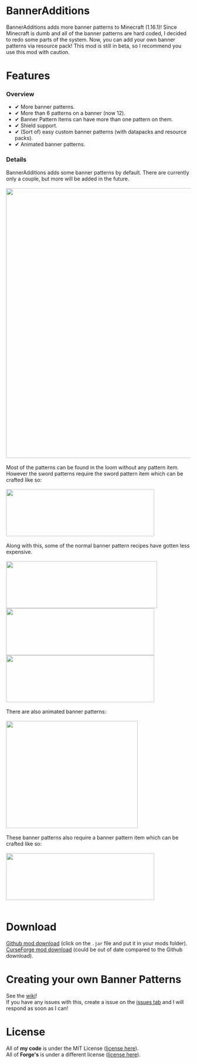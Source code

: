 # BannerAdditions
BannerAdditions adds more banner patterns to Minecraft (1.16.1)!
Since Minecraft is dumb and all of the banner patterns are hard coded, I decided to redo some parts of the system. Now, you can add your own banner patterns via resource pack!
This mod is still in beta, so I recommend you use this mod with caution.

# Features
### Overview
- ✔ More banner patterns.
- ✔ More than 6 patterns on a banner (now 12).
- ✔ Banner Pattern Items can have more than one pattern on them.
- ✔ Shield support.
- ✔ (Sort of) easy custom banner patterns (with datapacks and resource packs).
- ✔ Animated banner patterns.

### Details
BannerAdditions adds some banner patterns by default. There are currently only a couple, but more will be added in the future.<br><br>
<img src="../1.16.2/screenshots/banner_0.png" width="735"><br><br>
Most of the patterns can be found in the loom without any pattern item. However the sword patterns require the sword pattern item which can be crafted like so:<br><br>
<img src="../1.16.2/screenshots/crafting_swords.png" width="404" height="128"><br><br>
Along with this, some of the normal banner pattern recipes have gotten less expensive.<br><br>
<img src="../1.16.2/screenshots/crafting_creeper_charge.png" width="412" height="128"><br>
<img src="../1.16.2/screenshots/crafting_skull_charge.png" width="404" height="128"><br>
<img src="../1.16.2/screenshots/crafting_thing_charge.png" width="404" height="128"><br><br>
There are also animated banner patterns:<br><br>
<img src="../1.16.2/screenshots/banner_1.gif" width="359" height="292"><br><br>
These banner patterns also require a banner pattern item which can be crafted like so:<br><br>
<img src="../1.16.2/screenshots/crafting_animations.png" width="404" height="128"><br><br>

# Download
[Github mod download](https://github.com/EliteAsian123/BannerAdditions/releases) (click on the `.jar` file and put it in your mods folder).<br>
[CurseForge mod download](https://www.curseforge.com/minecraft/mc-mods/banneradditions) (could be out of date compared to the Github download).

# Creating your own Banner Patterns
See the [wiki](https://github.com/EliteAsian123/BannerAdditions/wiki/Creating-Custom-Banner-Patterns)!<br>
If you have any issues with this, create a issue on the [issues tab](https://github.com/EliteAsian123/BannerAdditions/issues) and I will respond as soon as I can!

# License
All of **my code** is under the MIT License ([license here](../1.16.2/LICENSE)).<br>
All of **Forge's** is under a different license ([license here](../1.16.2/FORGE_LICENSE)).

